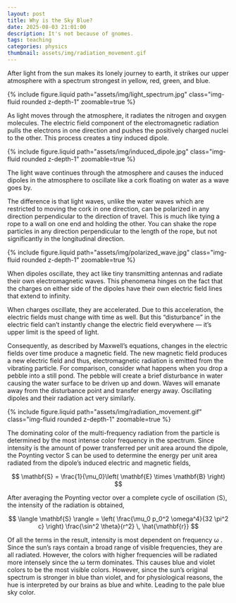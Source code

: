 ```yaml
---
layout: post
title: Why is the Sky Blue?
date: 2025-08-03 21:01:00
description: It's not because of gnomes.
tags: teaching
categories: physics
thumbnail: assets/img/radiation_movement.gif
---
```

After light from the sun makes its lonely journey to earth, it strikes our upper atmosphere with a spectrum strongest in yellow, red, green, and blue.

{% include figure.liquid path="assets/img/light_spectrum.jpg" class="img-fluid rounded z-depth-1" zoomable=true %}

As light moves through the atmosphere, it radiates the nitrogen and oxygen molecules. The electric field component of the electromagnetic radiation pulls the electrons in one direction and pushes the positively charged nuclei to the other. This process creates a tiny induced dipole.

{% include figure.liquid path="assets/img/induced_dipole.jpg" class="img-fluid rounded z-depth-1" zoomable=true %}

The light wave continues through the atmosphere and causes the induced dipoles in the atmosphere to oscillate like a cork floating on water as a wave goes by.

The difference is that light waves, unlike the water waves which are restricted to moving the cork in one direction, can be polarized in any direction perpendicular to the direction of travel. This is much like tying a rope to a wall on one end and holding the other. You can shake the rope particles in any direction perpendicular to the length of the rope, but not significantly in the longitudinal direction.

{% include figure.liquid path="assets/img/polarized_wave.jpg" class="img-fluid rounded z-depth-1" zoomable=true %}

When dipoles oscillate, they act like tiny transmitting antennas and radiate their own electromagnetic waves. This phenomena hinges on the fact that the charges on either side of the dipoles have their own electric field lines that extend to infinity.

When charges oscillate, they are accelerated. Due to this acceleration, the electric fields must change with time as well. But this “disturbance” in the electric field can’t instantly change the electric field everywhere — it’s upper limit is the speed of light.

Consequently, as described by Maxwell’s equations, changes in the electric fields over time produce a magnetic field. The new magnetic field produces a new electric field and thus, electromagnetic radiation is emitted from the vibrating particle. For comparison, consider what happens when you drop a pebble into a still pond. The pebble will create a brief disturbance in water causing the water surface to be driven up and down. Waves will emanate away from the disturbance point and transfer energy away. Oscillating dipoles and their radiation act very similarly.

{% include figure.liquid path="assets/img/radiation_movement.gif" class="img-fluid rounded z-depth-1" zoomable=true %}

The dominating color of the multi-frequency radiation from the particle is determined by the most intense color frequency in the spectrum. Since intensity is the amount of power transferred per unit area around the dipole, the Poynting vector S can be used to determine the energy per unit area radiated from the dipole’s induced electric and magnetic fields,

$$
\mathbf{S} = \frac{1}{\mu_0}\left( \mathbf{E} \times \mathbf{B} \right)
$$

After averaging the Poynting vector over a complete cycle of oscillation ⟨S⟩, the intensity of the radiation is obtained,

$$
\langle \mathbf{S} \rangle = \left( \frac{\mu_0 p_0^2 \omega^4}{32 \pi^2 c} \right) \frac{\sin^2 \theta}{r^2} \, \hat{\mathbf{r}}
$$

Of all the terms in the result, intensity is most dependent on frequency ω . Since the sun’s rays contain a broad range of visible frequencies, they are all radiated. However, the colors with higher frequencies will be radiated more intensely since the ω term dominates. This causes blue and violet colors to be the most visible colors. However, since the sun’s original spectrum is stronger in blue than violet, and for physiological reasons, the hue is interpreted by our brains as blue and white. Leading to the pale blue sky color.
